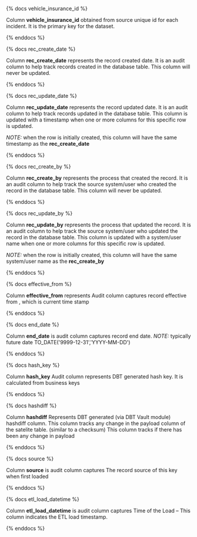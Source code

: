 

{% docs vehicle_insurance_id %}

Column **vehicle_insurance_id** obtained from source  unique id for each incident. It is the primary key
for the dataset.

{% enddocs %}

{% docs rec_create_date %}

Column **rec_create_date** represents the record created date. It is an audit column to help track
records created in the database table. This column will never be updated.

{% enddocs %}

{% docs rec_update_date %}

Column **rec_update_date** represents the record updated date. It is an audit column to help track
records updated in the database table. This column is updated with a timestamp when one or more columns
for this specific row is updated.

*NOTE:* when the row is initially created, this column will have the same timestamp as the **rec_create_date**

{% enddocs %}

{% docs rec_create_by %}

Column **rec_create_by** represents the process that created the record. It is an audit column to help track
the source system/user who created the record in the database table. This column will never be updated.

{% enddocs %}

{% docs rec_update_by %}

Column **rec_update_by** represents the process that updated the record. It is an audit column to help track
the source system/user who updated the record in the database table. This column is updated with a system/user 
name when one or more columns for this specific row is updated.

*NOTE:* when the row is initially created, this column will have the same system/user name as the **rec_create_by**

{% enddocs %}

{% docs effective_from %}

Column **effective_from** represents Audit column captures record effective from , which is current time stamp

{% enddocs %}

{% docs end_date %}

Column **end_date** is audit column captures record end date. 
*NOTE:* typically future date TO_DATE('9999-12-31','YYYY-MM-DD')

{% enddocs %}


{% docs hash_key %}

Column **hash_key** Audit column represents DBT generated hash key. It is calculated from business keys

{% enddocs %}

{% docs hashdiff %}

Column **hashdiff** Represents DBT generated (via DBT Vault module)  hashdiff column. This column tracks any change in the payload column of the satelite table. (similar to a checksum) This column tracks if there has been any change in payload

{% enddocs %}

{% docs source %}

Column **source** is audit column captures The record source of this key when first loaded

{% enddocs %}

{% docs etl_load_datetime %}

Column **etl_load_datetime** is audit column captures Time of the Load – This column indicates the ETL load timestamp.

{% enddocs %}